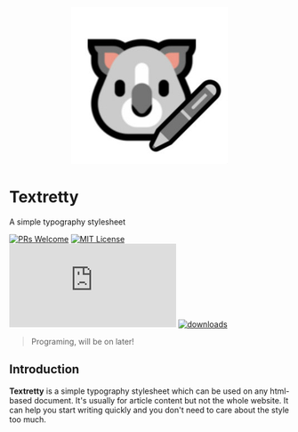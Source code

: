<p align="center">
  <img src="banner.jpg">
  
# Textretty

A simple typography stylesheet
  
[![PRs Welcome](https://img.shields.io/badge/PRs-welcome-brightgreen.svg?style=flat-square)](http://makeapullrequest.com) 
[![MIT License](https://img.shields.io/badge/license-MIT-green?style=flat-square)](./LICENSE) 
![Star Number](https://img.shields.io/github/stars/BigCoke233/textretty.css?label=Star&style=flat-square)
[![downloads](https://img.shields.io/github/downloads/BigCoke233/textretty.css/total?style=flat-square)](https://github.com/BigCoke233/textretty/releases)
  
</p>

> Programing, will be on later!

## Introduction

**Textretty** is a simple typography stylesheet which can be used on any html-based document. It's usually for article content but not the whole website. It can help you start writing quickly and you don't need to care about the style too much.

